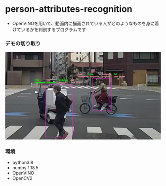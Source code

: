 # person-attributes-recognition
- OpenVINOを用いて、動画内に描画されている人がどのようなものを身に着けているかを判別するプログラムです
### デモの切り取り
![demo](./media/person_attributes_recognition.bmp)
### 環境
- python3.8
- numpy 1.18.5
- OpenVINO
- OpenCV2
